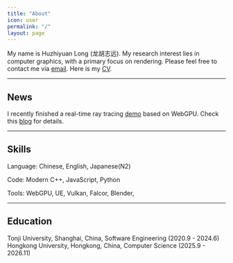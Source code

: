 ```yaml
---
title: "About"
icon: user 
permalink: "/"
layout: page
---
```


My name is Huzhiyuan Long (龙胡志远). My research interest lies in computer graphics, with a primary focus on rendering. Please feel free to contact me via [email](javascript:linkTo_UnCryptMailto('nbjmup;uftu');). Here is my [CV](/assets/cv/cv.pdf).

 <!-- I had the privilege of being mentored by Professor [Jia](https://sse.tongji.edu.cn/info/1204/3256.htm) in [his lab](https://smart3d.tongji.edu.cn/en/Home.htm) during my undergraduate studies. Our results were eventually published in [CCF CAD/Graphics 2023](https://dmcv.sjtu.edu.cn/cadgraphics2023/).  -->

------------------

## News

I recently finished a real-time ray tracing [demo](https://c-none.github.io/Web-RTRT) based on WebGPU. Check this [blog](https://c-none.github.io/ray-tracing-on-WebGPU/) for details.

<!-- ------------------

## Interests

During my high school years, I was fascinated by anime-style videos made with [MMD](https://learnmmd.com/what-is-mikumikudance/)(MikuMikuDance). I wanted to make these virtual characters as vivid and realistic as possible. This led me to delve into computer graphics at university. As I learned more about computer graphics, I gradually realized that physics simulation and light transport are the core of rendering photorealistic graphics. Consequently, I chose rendering as my direction for further research. -->

------------------

## Skills

Language: Chinese, English, Japanese(N2)

Code: Modern C++, JavaScript, Python

Tools: WebGPU, UE, Vulkan, Falcor, Blender,

------------------

## Education

Tonji University, Shanghai, China, Software Engineering (2020.9 - 2024.6)
Hongkong University, Hongkong, China, Computer Science (2025.9 - 2026.11)
